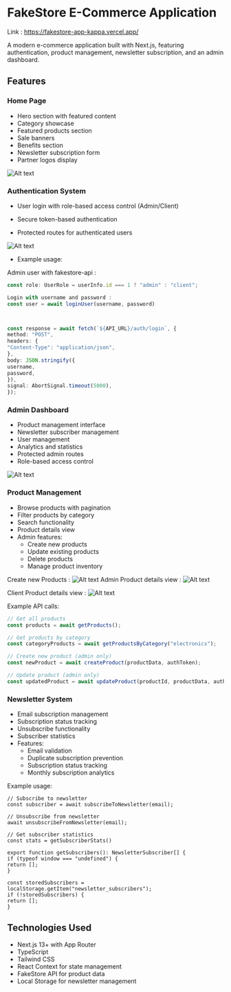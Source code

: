 # FakeStore E-Commerce Application

Link : https://fakestore-app-kappa.vercel.app/

A modern e-commerce application built with Next.js, featuring authentication, product management, newsletter subscription, and an admin dashboard.

## Features

### Home Page

- Hero section with featured content
- Category showcase
- Featured products section
- Sale banners
- Benefits section
- Newsletter subscription form
- Partner logos display

![Alt text](public/HOME.png)

### Authentication System

- User login with role-based access control (Admin/Client)

- Secure token-based authentication
- Protected routes for authenticated users

![Alt text](public/login.png)

- Example usage:

Admin user with fakestore-api :

```ts
const role: UserRole = userInfo.id === 1 ? "admin" : "client";

Login with username and password :
const user = await loginUser(username, password)



const response = await fetch(`${API_URL}/auth/login`, {
method: "POST",
headers: {
"Content-Type": "application/json",
},
body: JSON.stringify({
username,
password,
}),
signal: AbortSignal.timeout(5000),
});
```

### Admin Dashboard

- Product management interface
- Newsletter subscriber management
- User management
- Analytics and statistics
- Protected admin routes
- Role-based access control

![Alt text](public/admin-dashboard.png)

### Product Management

- Browse products with pagination
- Filter products by category
- Search functionality
- Product details view
- Admin features:
  - Create new products
  - Update existing products
  - Delete products
  - Manage product inventory

Create new Products :
![Alt text](public/create-product.png)
Admin Product details view :
![Alt text](public/product-detail-admin.png)

Client Product details view :
![Alt text](public/product-detail-client.png)

Example API calls:

```ts
// Get all products
const products = await getProducts();

// Get products by category
const categoryProducts = await getProductsByCategory("electronics");

// Create new product (admin only)
const newProduct = await createProduct(productData, authToken);

// Update product (admin only)
const updatedProduct = await updateProduct(productId, productData, authToken);
```

### Newsletter System

- Email subscription management
- Subscription status tracking
- Unsubscribe functionality
- Subscriber statistics
- Features:
  - Email validation
  - Duplicate subscription prevention
  - Subscription status tracking
  - Monthly subscription analytics

Example usage:

```
// Subscribe to newsletter
const subscriber = await subscribeToNewsletter(email);

// Unsubscribe from newsletter
await unsubscribeFromNewsletter(email);

// Get subscriber statistics
const stats = getSubscriberStats()

export function getSubscribers(): NewsletterSubscriber[] {
if (typeof window === "undefined") {
return [];
}

const storedSubscribers = localStorage.getItem("newsletter_subscribers");
if (!storedSubscribers) {
return [];
}
```

## Technologies Used

- Next.js 13+ with App Router
- TypeScript
- Tailwind CSS
- React Context for state management
- FakeStore API for product data
- Local Storage for newsletter management
